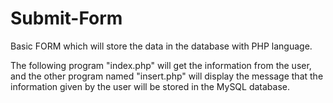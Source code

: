 # Submit-Form
Basic FORM which will store the data in the database with PHP language.


The following program "index.php" will get the information from the user, and
the other program named "insert.php" will display the message that the information given by the user will be stored in the MySQL database.
